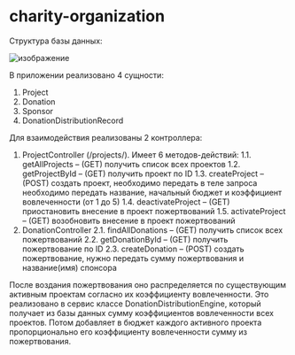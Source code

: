 # charity-organization
Структура базы данных:
 
![изображение](https://user-images.githubusercontent.com/102044344/232735152-6d579468-a24b-462f-b17c-94ac1d1683ac.png)

В приложении реализовано 4 сущности:
1.	Project
2.	Donation
3.	Sponsor
4.	DonationDistributionRecord

Для взаимодействия реализованы 2 контроллера:
1.	ProjectController (/projects/). Имеет 6 методов-действий:
1.1.	getAllProjects – (GET) получить список всех проектов
1.2.	getProjectById – (GET) получить проект по ID
1.3.	createProject – (POST) создать проект, необходимо передать в теле запроса необходимо передать название, начальный бюджет и коэффициент вовлеченности (от 1 до 5)
1.4.	 deactivateProject – (GET) приостановить внесение в проект пожертвований
1.5.	activateProject – (GET) возобновить внесение в проект пожертвований
2.	DonationController
2.1.	findAllDonations – (GET) получить список всех пожертвований
2.2.	getDonationById – (GET) получить пожертвование по ID
2.3.	createDonation – (POST) создать пожертвование, нужно передать сумму пожертвования и название(имя) спонсора

После воздания пожертвования оно распределяется по существующим активным проектам согласно их коэффициенту вовлеченности. Это реализовано в сервис классе DonationDistributionEngine, который получает из базы данных сумму коэффициентов вовлеченности всех проектов. Потом добавляет в бюджет каждого активного проекта пропорционально его коэффициенту вовлеченности сумму из пожертвования. 

